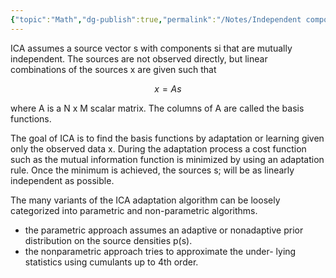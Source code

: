 ```yaml
---
{"topic":"Math","dg-publish":true,"permalink":"/Notes/Independent component analysis/","dgPassFrontmatter":true,"noteIcon":""}
---
```


ICA assumes a source vector s with components si that are mutually independent. The sources are not observed directly, but linear combinations of the sources x are given such that

$$
x = As
$$

where A is a N x M scalar matrix. The columns of A are called the basis functions.

The goal of ICA is to find the basis functions by adaptation or learning given only the observed data x. 
During the adaptation process a cost function such as the mutual information function is minimized by using an adaptation rule. 
Once the minimum is achieved, the sources s; will be as linearly independent as possible.

The many variants of the ICA adaptation algorithm can be loosely categorized into parametric and non-parametric algorithms.

- the parametric approach assumes an adaptive or nonadaptive prior distribution on the source densities p(s).
- the nonparametric approach tries to approximate the under- lying statistics using cumulants up to 4th order.